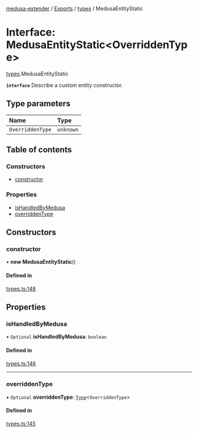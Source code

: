 [medusa-extender](../README.md) / [Exports](../modules.md) / [types](../modules/types.md) / MedusaEntityStatic

# Interface: MedusaEntityStatic<OverriddenType\>

[types](../modules/types.md).MedusaEntityStatic

**`interface`**
Describe a custom entity constructor.

## Type parameters

| Name | Type |
| :------ | :------ |
| `OverriddenType` | `unknown` |

## Table of contents

### Constructors

- [constructor](types.MedusaEntityStatic.md#constructor)

### Properties

- [isHandledByMedusa](types.MedusaEntityStatic.md#ishandledbymedusa)
- [overriddenType](types.MedusaEntityStatic.md#overriddentype)

## Constructors

### constructor

• **new MedusaEntityStatic**()

#### Defined in

[types.ts:148](https://github.com/adrien2p/medusa-extender/blob/2b98a6d/src/types.ts#L148)

## Properties

### isHandledByMedusa

• `Optional` **isHandledByMedusa**: `boolean`

#### Defined in

[types.ts:146](https://github.com/adrien2p/medusa-extender/blob/2b98a6d/src/types.ts#L146)

___

### overriddenType

• `Optional` **overriddenType**: [`Type`](types.Type.md)<`OverriddenType`\>

#### Defined in

[types.ts:145](https://github.com/adrien2p/medusa-extender/blob/2b98a6d/src/types.ts#L145)
